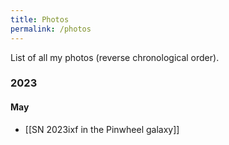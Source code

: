 ```yaml
---
title: Photos
permalink: /photos
---
```


List of all my photos (reverse chronological order).

### 2023

#### May

- [[SN 2023ixf in the Pinwheel galaxy]]